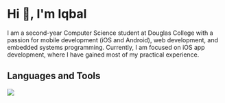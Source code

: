 # Hi 👋, I'm Iqbal

I am a second-year Computer Science student at Douglas College with a passion for mobile development (iOS and Android), web development, and embedded systems programming. Currently, I am focused on iOS app development, where I have gained most of my practical experience.

## Languages and Tools

![](https://skillicons.dev/icons?i=python,javascript,typescript,java,react,bootstrap,pandas,matplotlib,scikit,git,github,c,c++,r,html,css,vscode,pycharm,eclipse,latex)
